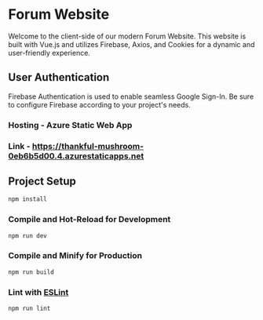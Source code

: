 # Forum Website

Welcome to the client-side of our modern Forum Website. This website is built with Vue.js and utilizes Firebase, Axios, and Cookies for a dynamic and user-friendly experience.

## User Authentication

Firebase Authentication is used to enable seamless Google Sign-In. Be sure to configure Firebase according to your project's needs.

### Hosting - Azure Static Web App
### Link - https://thankful-mushroom-0eb6b5d00.4.azurestaticapps.net


## Project Setup

```sh
npm install
```

### Compile and Hot-Reload for Development

```sh
npm run dev
```

### Compile and Minify for Production

```sh
npm run build
```

### Lint with [ESLint](https://eslint.org/)

```sh
npm run lint
```
